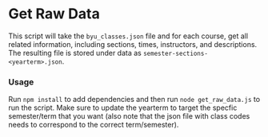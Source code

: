 # Get Raw Data

This script will take the `byu_classes.json` file and for each course, get all related information, including sections, times, instructors, and descriptions. The resulting file is stored under data as `semester-sections-<yearterm>.json`.

### Usage

Run `npm install` to add dependencies and then run `node get_raw_data.js` to run the script. Make sure to update the yearterm to target the specfic semester/term that you want (also note that the json file with class codes needs to correspond to the correct term/semester).